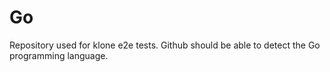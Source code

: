 # Go
Repository used for klone e2e tests. Github should be able to detect the Go programming language.
